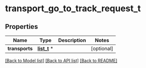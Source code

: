 # transport_go_to_track_request_t

## Properties
Name | Type | Description | Notes
------------ | ------------- | ------------- | -------------
**transports** | [**list_t**](transport_go_to_track_info.md) \* |  | [optional] 

[[Back to Model list]](../README.md#documentation-for-models) [[Back to API list]](../README.md#documentation-for-api-endpoints) [[Back to README]](../README.md)


